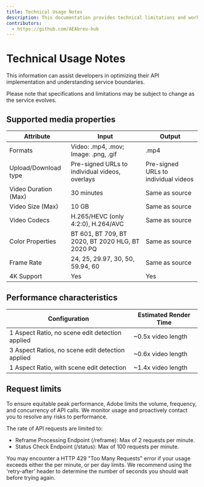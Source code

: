 ```yaml
---
title: Technical Usage Notes
description: This documentation provides technical limitations and workarounds for the Video Reframe API.
contributors:
  - https://github.com/AEAbreu-hub
---
```


# Technical Usage Notes

This information can assist developers in optimizing their API implementation and understanding service boundaries.

Please note that specifications and limitations may be subject to change as the service evolves.

## Supported media properties

| Attribute | Input | Output |
|-----------|--------|--------|
| Formats | Video: .mp4, .mov; Image: .png, .gif | .mp4 |
| Upload/Download type | Pre-signed URLs to individual videos, overlays | Pre-signed URLs to individual videos |
| Video Duration (Max) | 30 minutes | Same as source |
| Video Size (Max) | 10 GB | Same as source |
| Video Codecs | H.265/HEVC (only 4:2:0), H.264/AVC | Same as source |
| Color Properties | BT 601, BT 709, BT 2020, BT 2020 HLG, BT 2020 PQ | Same as source |
| Frame Rate | 24, 25, 29.97, 30, 50, 59.94, 60 | Same as source |
| 4K Support | Yes | Yes |

## Performance characteristics

| Configuration                                     | Estimated Render Time                 |
|-------------------------------                    |---------------------------------------|
| 1 Aspect Ratio, no scene edit detection applied   | ~0.5x video length  |
| 3 Aspect Ratios, no scene edit detection applied  | ~0.6x video length |
| 1 Aspect Ratio, with scene edit detection         | ~1.4x video length        |

## Request limits

To ensure equitable peak performance, Adobe limits the volume, frequency, and concurrency of API calls. We monitor usage and proactively contact you to resolve any risks to performance.

The rate of API requests are limited to:

- Reframe Processing Endpoint (/reframe): Max of 2 requests per minute.
- Status Check Endpoint (/status): Max of 100 requests per minute.

You may encounter a HTTP 429 "Too Many Requests" error if your usage exceeds either the per minute, or per day limits.
We recommend using the 'retry-after' header to determine the number of seconds you should wait before trying again.

